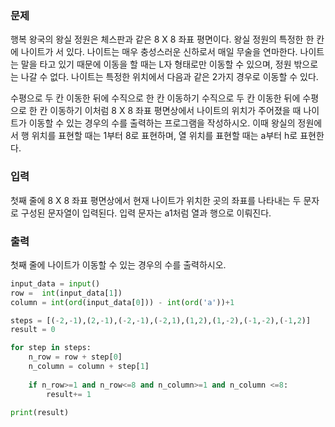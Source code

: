 ### 문제
행복 왕국의 왕실 정원은 체스판과 같은 8 X 8 좌표 평면이다. 왕실 정원의 특정한 한 칸에 나이트가 서 있다. 나이트는 매우 충성스러운 신하로서 매일 무술을 연마한다.
나이트는 말을 타고 있기 때문에 이동을 할 때는 L자 형태로만 이동할 수 있으며, 정원 밖으로는 나갈 수 없다. 나이트는 특정한 위치에서 다음과 같은 2가지 경우로 이동할 수 있다.

수평으로 두 칸 이동한 뒤에 수직으로 한 칸 이동하기
수직으로 두 칸 이동한 뒤에 수평으로 한 칸 이동하기
이처럼 8 X 8 좌표 평면상에서 나이트의 위치가 주어졌을 때 나이트가 이동할 수 있는 경우의 수를 출력하는 프로그램을 작성하시오. 이때 왕실의 정원에서 행 위치를 표현할 때는 1부터 8로 표현하며, 열 위치를 표현할 때는 a부터 h로 표현한다.

### 입력
첫째 줄에 8 X 8 좌표 평면상에서 현재 나이트가 위치한 곳의 좌표를 나타내는 두 문자로 구성된 문자열이 입력된다. 입력 문자는 a1처럼 열과 행으로 이뤄진다.

### 출력
첫째 줄에 나이트가 이동할 수 있는 경우의 수를 출력하시오.
     
     
```python
input_data = input()
row =  int(input_data[1])
column = int(ord(input_data[0])) - int(ord('a'))+1

steps = [(-2,-1),(2,-1),(-2,-1),(-2,1),(1,2),(1,-2),(-1,-2),(-1,2)]
result = 0 

for step in steps:
    n_row = row + step[0]
    n_column = column + step[1]
    
    if n_row>=1 and n_row<=8 and n_column>=1 and n_column <=8:
        result+= 1
        
print(result)
```
